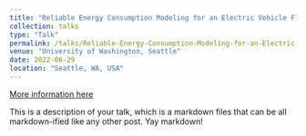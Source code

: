 ```yaml
---
title: "Reliable Energy Consumption Modeling for an Electric Vehicle Fleet"
collection: talks
type: "Talk"
permalink: /talks/Reliable-Energy-Consumption-Modeling-for-an-Electric-Vehicle-Fleet
venue: "University of Washington, Seattle"
date: 2022-06-29
location: "Seattle, WA, USA"
---
```


[More information here](http://example2.com)

This is a description of your talk, which is a markdown files that can be all markdown-ified like any other post. Yay markdown!
